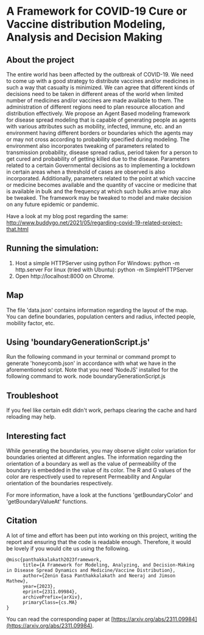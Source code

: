 # A Framework for COVID-19 Cure or Vaccine distribution Modeling, Analysis and Decision Making

## About the project

The entire world has been affected by the outbreak of COVID-19. We need to come up with a good strategy to distribute vaccines and/or medicines in such a way that casualty is minimized. We can agree that different kinds of decisions need to be taken in different areas of the world when limited number of medicines and/or vaccines are made available to them. The administration of different regions need to plan resource allocation and distribution effectively. We propose an Agent Based modeling framework for disease spread modeling that is capable of generating people as agents with various attributes such as mobility, infected, immune, etc. and an environment having different borders or boundaries which the agents may or may not cross according to probability specified during modeling. The environment also incorporates tweaking of parameters related to transmission probability, disease spread radius, period taken for a person to get cured and probability of getting killed due to the disease. Parameters related to a certain Governmental decisions as to implementing a lockdown in certain areas when a threshold of cases are observed is also incorporated. Additionally, parameters related to the point at which vaccine or medicine becomes available and the quantity of vaccine or medicine that is available in bulk and the frequency at which such bulks arrive may also be tweaked. The framework may be tweaked to model and make decision on any future epidemic or pandemic.

Have a look at my blog post regarding the same:
http://www.buddygo.net/2021/05/regarding-covid-19-related-project-that.html

## Running the simulation:
1. Host a simple HTTPServer using python
    For Windows:
        python -m http.server
    For linux (tried with Ubuntu):
        python -m SimpleHTTPServer
2. Open http://localhost:8000 on Chrome.

## Map
The file 'data.json' contains information regarding the layout of the map. You can define boundaries, population centers and radius, infected people, mobility factor, etc.

## Using 'boundaryGenerationScript.js'
Run the following command in your terminal or command prompt to generate 'honeycomb.json' in accordance with what we have in the aforementioned script. Note that you need 'NodeJS' installed for the following command to work.
    node boundaryGenerationScript.js

## Troubleshoot
If you feel like certain edit didn't work, perhaps clearing the cache and hard reloading may help.

## Interesting fact
While generating the boundaries, you may observe slight color variation for boundaries oriented at different angles. The information regarding the orientation of a boundary as well as the value of permeability of the boundary is embedded in the value of its color. The R and G values of the color are respectively used to represent Permeability and Angular orientation of the boundaries respectively.

For more information, have a look at the functions 'getBoundaryColor' and 'getBoundaryValueAt' functions.

## Citation

A lot of time and effort has been put into working on this project, writing the report and ensuring that the code is readable enough. Therefore, it would be lovely if you would cite us using the following.

```
@misc{panthakkalakath2023framework,
      title={A Framework for Modeling, Analyzing, and Decision-Making in Disease Spread Dynamics and Medicine/Vaccine Distribution}, 
      author={Zenin Easa Panthakkalakath and Neeraj and Jimson Mathew},
      year={2023},
      eprint={2311.09984},
      archivePrefix={arXiv},
      primaryClass={cs.MA}
}
```
You can read the corresponding paper at [https://arxiv.org/abs/2311.09984](https://arxiv.org/abs/2311.09984).

